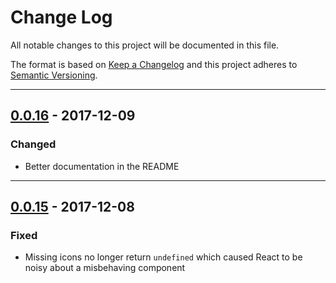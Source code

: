 # Change Log
All notable changes to this project will be documented in this file.

The format is based on [Keep a Changelog](http://keepachangelog.com/) and this project adheres to [Semantic Versioning](http://semver.org/).

---

## [0.0.16](https://github.com/FortAwesome/react-fontawesome/releases/tag/0.0.16)  - 2017-12-09

### Changed
* Better documentation in the README

---

## [0.0.15](https://github.com/FortAwesome/react-fontawesome/releases/tag/0.0.15)  - 2017-12-08

### Fixed
* Missing icons no longer return `undefined` which caused React to be noisy about a misbehaving component
